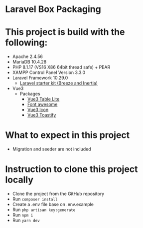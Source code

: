 # Laravel Box Packaging

# This project is build with the following:

* Apache 2.4.56
* MariaDB 10.4.28
* PHP 8.1.17 (VS16 X86 64bit thread safe) + PEAR
* XAMPP Control Panel Version 3.3.0
* Laravel Framework 10.29.0
  * [Laravel starter kit (Breeze and Inertia)](https://laravel.com/docs/10.x/starter-kits#breeze-and-inertia)
* Vue3
  * Packages
      * [Vue3 Table Lite](https://www.npmjs.com/package/vue3-table-lite)
      * [Font awesome](https://www.npmjs.com/package/@fortawesome/fontawesome-svg-core)
      * [Vue3 Icon](https://www.npmjs.com/package/vue3-icon)
      * [Vue3 Toastify](https://www.npmjs.com/package/vue3-toastify)

# What to expect in this project

* Migration and seeder are not included  

# Instruction to clone this project locally

* Clone the project from the GitHub repository
* Run ```composer install```
* Create a .env file base on .env.example
* Run ```php artisan key:generate```
* Run ```npm i```
* Run ```yarn dev```
